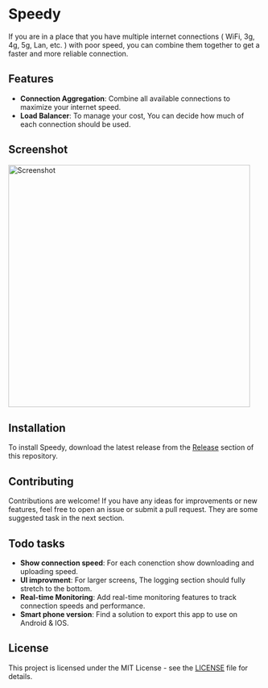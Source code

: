 # Speedy

If you are in a place that you have multiple internet connections ( WiFi, 3g, 4g, 5g, Lan, etc. ) with poor speed, you can combine them together to get a faster and more reliable connection.

## Features

- **Connection Aggregation**: Combine all available connections to maximize your internet speed.
- **Load Balancer**: To manage your cost, You can decide how much of each connection should be used.

## Screenshot

<img src="https://github.com/RezaRafia/Speedy/assets/28136738/3cee7b58-d6a6-479d-9486-bfbe4dc03e26" width="480" alt="Screenshot">

## Installation

To install Speedy, download the latest release from the [Release](https://github.com/RezaRafia/Speedy/releases) section of this repository.

## Contributing

Contributions are welcome! If you have any ideas for improvements or new features, feel free to open an issue or submit a pull request. They are some suggested task in the next section.

## Todo tasks

- **Show connection speed**: For each conenction show downloading and uploading speed.
- **UI improvment**: For larger screens, The logging section should fully stretch to the bottom.
- **Real-time Monitoring**: Add real-time monitoring features to track connection speeds and performance.
- **Smart phone version**: Find a solution to export this app to use on Android & IOS.


## License

This project is licensed under the MIT License - see the [LICENSE](LICENSE) file for details.
